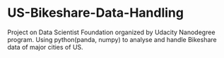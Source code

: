 # US-Bikeshare-Data-Handling
Project on Data Scientist Foundation organized by Udacity Nanodegree program. Using python(panda, numpy) to analyse and handle Bikeshare data of major cities of US.
